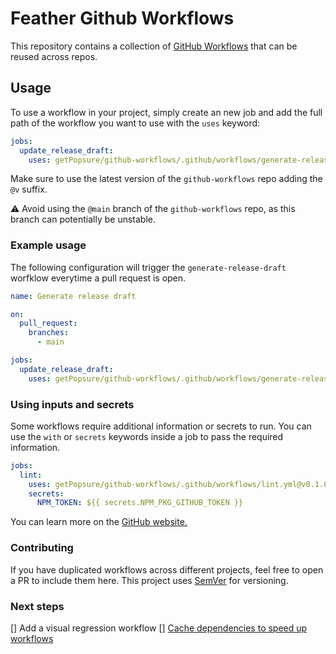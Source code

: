 # Feather Github Workflows
This repository contains a collection of [GitHub Workflows](https://docs.github.com/en/actions/learn-github-actions/understanding-github-actions) that can be reused across repos.

## Usage

To use a workflow in your project, simply create an new job and add the full path of the workflow you want to use with the `uses` keyword:

```yaml
jobs:
  update_release_draft:
    uses: getPopsure/github-workflows/.github/workflows/generate-release-draft.yml@v0.1.0
```

Make sure to use the latest version of the `github-workflows` repo adding the `@v` suffix.

⚠️ Avoid using the `@main` branch of the `github-workflows` repo, as this branch can potentially be unstable. 

### Example usage

The following configuration will trigger the `generate-release-draft` worfklow everytime a pull request is open.

```yaml
name: Generate release draft

on:
  pull_request:
    branches:
      - main

jobs:
  update_release_draft:
    uses: getPopsure/github-workflows/.github/workflows/generate-release-draft.yml@v0.1.0
```

### Using inputs and secrets

Some workflows require additional information or secrets to run. You can use the `with` or `secrets` keywords inside a job to pass the required information.

```yaml
jobs:
  lint:
    uses: getPopsure/github-workflows/.github/workflows/lint.yml@v0.1.0
    secrets:
      NPM_TOKEN: ${{ secrets.NPM_PKG_GITHUB_TOKEN }}
```

You can learn more on the [GitHub website.](https://docs.github.com/en/actions/using-workflows/reusing-workflows#using-inputs-and-secrets-in-a-reusable-workflow)

### Contributing

If you have duplicated workflows across different projects, feel free to open a PR to include them here. This project uses [SemVer](https://semver.org/) for versioning. 

### Next steps

[] Add a visual regression workflow
[] [Cache dependencies to speed up workflows](https://docs.github.com/en/actions/using-workflows/caching-dependencies-to-speed-up-workflows)

